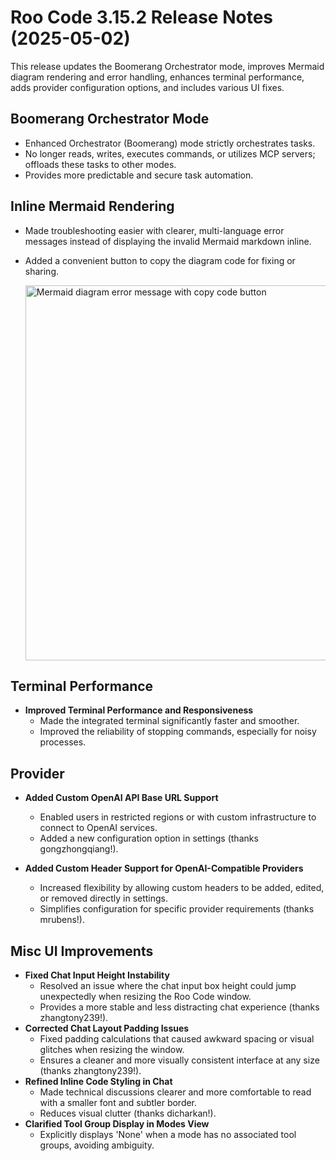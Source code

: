 # Roo Code 3.15.2 Release Notes (2025-05-02)

This release updates the Boomerang Orchestrator mode, improves Mermaid diagram rendering and error handling, enhances terminal performance, adds provider configuration options, and includes various UI fixes.

## Boomerang Orchestrator Mode

*   Enhanced Orchestrator (Boomerang) mode strictly orchestrates tasks.
*   No longer reads, writes, executes commands, or utilizes MCP servers; offloads these tasks to other modes.
*   Provides more predictable and secure task automation.

## Inline Mermaid Rendering

*   Made troubleshooting easier with clearer, multi-language error messages instead of displaying the invalid Mermaid markdown inline.
*   Added a convenient button to copy the diagram code for fixing or sharing.

    <img src="/img/v3.15.2/v3.15.2.png" alt="Mermaid diagram error message with copy code button" width="600" />

## Terminal Performance

*   **Improved Terminal Performance and Responsiveness**
    *   Made the integrated terminal significantly faster and smoother.
    *   Improved the reliability of stopping commands, especially for noisy processes.   

## Provider

*   **Added Custom OpenAI API Base URL Support**
    *   Enabled users in restricted regions or with custom infrastructure to connect to OpenAI services.
    *   Added a new configuration option in settings (thanks gongzhongqiang!).

*   **Added Custom Header Support for OpenAI-Compatible Providers**
    *   Increased flexibility by allowing custom headers to be added, edited, or removed directly in settings.
    *   Simplifies configuration for specific provider requirements (thanks mrubens!).

## Misc UI Improvements

*   **Fixed Chat Input Height Instability**
    *   Resolved an issue where the chat input box height could jump unexpectedly when resizing the Roo Code window.
    *   Provides a more stable and less distracting chat experience (thanks zhangtony239!).
*   **Corrected Chat Layout Padding Issues**
    *   Fixed padding calculations that caused awkward spacing or visual glitches when resizing the window.
    *   Ensures a cleaner and more visually consistent interface at any size (thanks zhangtony239!).
*   **Refined Inline Code Styling in Chat**
    *   Made technical discussions clearer and more comfortable to read with a smaller font and subtler border.
    *   Reduces visual clutter (thanks dicharkan!).
*   **Clarified Tool Group Display in Modes View**
    *   Explicitly displays 'None' when a mode has no associated tool groups, avoiding ambiguity.